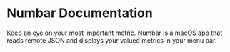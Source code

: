 # Numbar Documentation

Keep an eye on your most important metric. Numbar is a macOS app that reads remote JSON and displays your valued metrics in your menu bar.

